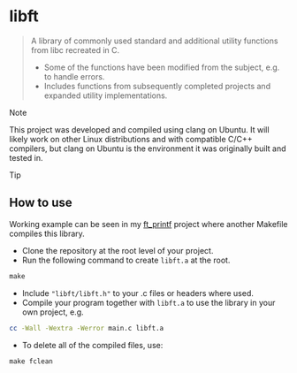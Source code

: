 # libft
> A library of commonly used standard and additional utility functions from libc recreated in C.
> - Some of the functions have been modified from the subject, e.g. to handle errors.
> - Includes functions from subsequently completed projects and expanded utility implementations.

> [!NOTE]
> This project was developed and compiled using clang on Ubuntu. It will likely work on other Linux distributions and with compatible C/C++ compilers, but clang on Ubuntu is the environment it was originally built and tested in.

> [!TIP]
> ## How to use
> Working example can be seen in my [ft_printf](https://github.com/mordori/ft_printf) project where another Makefile compiles this library. 
- Clone the repository at the root level of your project.
- Run the following command to create `libft.a` at the root.
``` Makefile
make
```
- Include `"libft/libft.h"` to your .c files or headers where used.
- Compile your program together with `libft.a` to use the library in your own project, e.g.
``` bash
cc -Wall -Wextra -Werror main.c libft.a
```
- To delete all of the compiled files, use:
``` Makefile
make fclean
```
